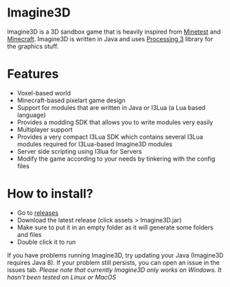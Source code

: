 
# Imagine3D
Imagine3D is a 3D sandbox game that is heavily inspired from [Minetest](https://www.minetest.net) and [Minecraft](https://minecraft.net).
Imagine3D is written in Java and uses [Processing 3](https://processing.org/) library for the graphics stuff.

# Features
- Voxel-based world
- Minecraft-based pixelart game design
- Support for modules that are written in Java or I3Lua (a Lua based language)
- Provides a modding SDK that allows you to write modules very easily
- Multiplayer support
- Provides a very compact I3Lua SDK which contains several I3Lua modules required for I3Lua-based Imagine3D modules
- Server side scripting using I3lua for Servers
- Modify the game according to your needs by tinkering with the config files

# How to install?
- Go to [releases](https://github.com/YedoxStudios/imagine3d/releases/tag/beta-1.4)
- Download the latest release (click assets > Imagine3D.jar)
- Make sure to put it in an empty folder as it will generate some folders and files
- Double click it to run

If you have problems running Imagine3D, try updating your Java (Imagine3D requires Java 8). If your problem still persists, you can open an issue in the issues tab.
*Please note that currently Imagine3D only works on Windows. It hasn't been tested on Linux or MacOS*
